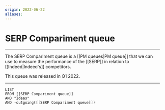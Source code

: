 ```yaml
---
origin: 2022-06-22
aliases: 
---
```

# SERP Compariment queue
---
The SERP Compariment queue is a [[PM queues|PM queue]] that we can use to measure the performance of the [[SERP]] in relation to [[Indeed|Indeed's]] competitors. 

This queue was released in Q1 2022. 

---
```dataview
LIST 
FROM [[SERP Compariment queue]]
AND "Ideas"
AND -outgoing([[SERP Compariment queue]])
```

